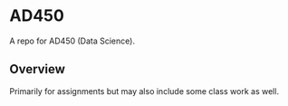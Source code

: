 # AD450
A repo for AD450 (Data Science).

## Overview
Primarily for assignments but may also include some class work as well.